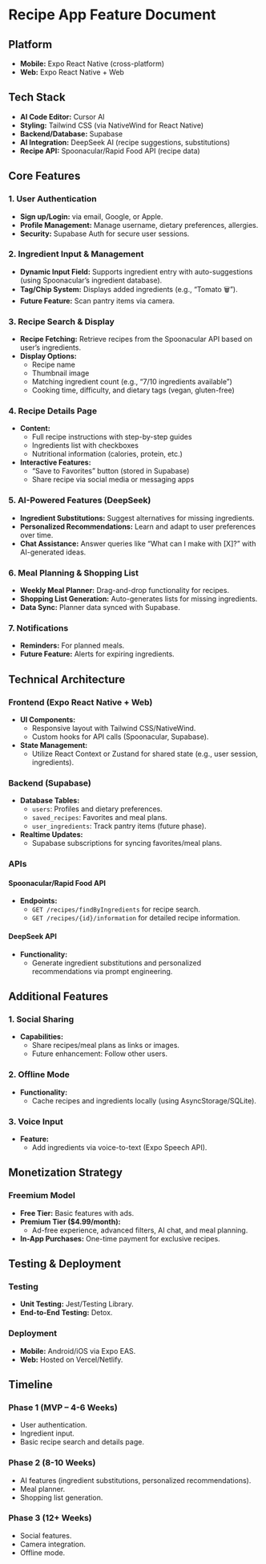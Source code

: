 # Recipe App Feature Document

## Platform

- **Mobile:** Expo React Native (cross-platform)
- **Web:** Expo React Native + Web

## Tech Stack

- **AI Code Editor:** Cursor AI
- **Styling:** Tailwind CSS (via NativeWind for React Native)
- **Backend/Database:** Supabase
- **AI Integration:** DeepSeek AI (recipe suggestions, substitutions)
- **Recipe API:** Spoonacular/Rapid Food API (recipe data)

## Core Features

### 1. User Authentication

- **Sign up/Login:** via email, Google, or Apple.
- **Profile Management:** Manage username, dietary preferences, allergies.
- **Security:** Supabase Auth for secure user sessions.

### 2. Ingredient Input & Management

- **Dynamic Input Field:** Supports ingredient entry with auto-suggestions (using Spoonacular’s ingredient database).
- **Tag/Chip System:** Displays added ingredients (e.g., “Tomato 🗑”).
- **Future Feature:** Scan pantry items via camera.

### 3. Recipe Search & Display

- **Recipe Fetching:** Retrieve recipes from the Spoonacular API based on user’s ingredients.
- **Display Options:**
  - Recipe name
  - Thumbnail image
  - Matching ingredient count (e.g., “7/10 ingredients available”)
  - Cooking time, difficulty, and dietary tags (vegan, gluten-free)

### 4. Recipe Details Page

- **Content:**
  - Full recipe instructions with step-by-step guides
  - Ingredients list with checkboxes
  - Nutritional information (calories, protein, etc.)
- **Interactive Features:**
  - “Save to Favorites” button (stored in Supabase)
  - Share recipe via social media or messaging apps

### 5. AI-Powered Features (DeepSeek)

- **Ingredient Substitutions:** Suggest alternatives for missing ingredients.
- **Personalized Recommendations:** Learn and adapt to user preferences over time.
- **Chat Assistance:** Answer queries like “What can I make with [X]?” with AI-generated ideas.

### 6. Meal Planning & Shopping List

- **Weekly Meal Planner:** Drag-and-drop functionality for recipes.
- **Shopping List Generation:** Auto-generates lists for missing ingredients.
- **Data Sync:** Planner data synced with Supabase.

### 7. Notifications

- **Reminders:** For planned meals.
- **Future Feature:** Alerts for expiring ingredients.

## Technical Architecture

### Frontend (Expo React Native + Web)

- **UI Components:**
  - Responsive layout with Tailwind CSS/NativeWind.
  - Custom hooks for API calls (Spoonacular, Supabase).
- **State Management:**
  - Utilize React Context or Zustand for shared state (e.g., user session, ingredients).

### Backend (Supabase)

- **Database Tables:**
  - `users`: Profiles and dietary preferences.
  - `saved_recipes`: Favorites and meal plans.
  - `user_ingredients`: Track pantry items (future phase).
- **Realtime Updates:**
  - Supabase subscriptions for syncing favorites/meal plans.

### APIs

#### Spoonacular/Rapid Food API

- **Endpoints:**
  - `GET /recipes/findByIngredients` for recipe search.
  - `GET /recipes/{id}/information` for detailed recipe information.

#### DeepSeek API

- **Functionality:**
  - Generate ingredient substitutions and personalized recommendations via prompt engineering.

## Additional Features

### 1. Social Sharing

- **Capabilities:**
  - Share recipes/meal plans as links or images.
  - Future enhancement: Follow other users.

### 2. Offline Mode

- **Functionality:**
  - Cache recipes and ingredients locally (using AsyncStorage/SQLite).

### 3. Voice Input

- **Feature:**
  - Add ingredients via voice-to-text (Expo Speech API).

## Monetization Strategy

### Freemium Model

- **Free Tier:** Basic features with ads.
- **Premium Tier ($4.99/month):**
  - Ad-free experience, advanced filters, AI chat, and meal planning.
- **In-App Purchases:** One-time payment for exclusive recipes.

## Testing & Deployment

### Testing

- **Unit Testing:** Jest/Testing Library.
- **End-to-End Testing:** Detox.

### Deployment

- **Mobile:** Android/iOS via Expo EAS.
- **Web:** Hosted on Vercel/Netlify.

## Timeline

### Phase 1 (MVP – 4-6 Weeks)

- User authentication.
- Ingredient input.
- Basic recipe search and details page.

### Phase 2 (8-10 Weeks)

- AI features (ingredient substitutions, personalized recommendations).
- Meal planner.
- Shopping list generation.

### Phase 3 (12+ Weeks)

- Social features.
- Camera integration.
- Offline mode.
